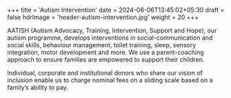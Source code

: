 +++
title = 'Autism Intervention'
date = 2024-06-06T13:45:02+05:30
draft = false
hdrImage = 'header-autism-intervention.jpg'
weight = 20
+++

AATISH (Autism Advocacy, Training, Intervention, Support and Hope), our autism programme, develops interventions in social-communication and social skills, behaviour management, toilet training, sleep, sensory integration, motor development and more. We use a parent-coaching approach to ensure families are empowered to support their children.

Individual, corporate and institutional donors who share our vision of inclusion enable us to charge nominal fees on a sliding scale based on a family’s ability to pay.
